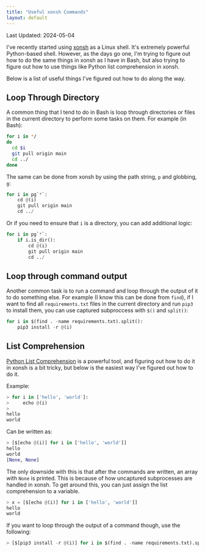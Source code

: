 ```yaml
---
title: "Useful xonsh Commands"
layout: default
---
```


Last Updated: 2024-05-04

I've recently started using [xonsh](https://xon.sh/) as a Linux shell.  It's
extremely powerful Python-based shell.  However, as the days go one, I'm trying
to figure out how to do the same things in xonsh as I have in Bash, but also
trying to figure out how to use things like Python list comprehension in xonsh.

Below is a list of useful things I've figured out how to do along the way.

## Loop Through Directory

A common thing that I tend to do in Bash is loop through directories or files in
the current directory to perform some tasks on them.  For example (in Bash):
```bash
for i in */
do
  cd $i
  git pull origin main
  cd ../
done
```

The same can be done from xonsh by using the path string, `p` and globbing, `g`:
```python
for i in pg`*`:
    cd @(i)
    git pull origin main
    cd ../
```

Or if you need to ensure that `i` is a directory, you can add additional logic:
```python
for i in pg`*`:
    if i.is_dir():
        cd @(i)
        git pull origin main
        cd ../
```

## Loop through command output

Another common task is to run a command and loop through the output of it to do
something else.  For example (I know this can be done from `find`), if I want
to find all `requirements.txt` files in the current directory and run `pip3`
to install them, you can use captured subproccess with `$()` and `split()`:
```python
for i in $(find . -name requirements.txt).split():
    pip3 install -r @(i)
```

## List Comprehension

[Python List Comprehension](https://www.w3schools.com/python/python_lists_comprehension.asp)
is a powerful tool, and figuring out how to do it in xonsh is a bit tricky, but
below is the easiest way I've figured out how to do it.

Example:
```python
> for i in ['hello', 'world']:
>     echo @(i)
>
hello
world
```

Can be written as:
```python
> [$[echo @(i)] for i in ['hello', 'world']]
hello
world
[None, None]
```

The only downside with this is that after the commands are written, an array
with `None` is printed. This is because of how uncaptured subprocesses are
handled in xonsh.  To get around this, you can just assign the list
comprehension to a variable.
```python
> x = [$[echo @(i)] for i in ['hello', 'world']]
hello
world
```

If you want to loop through the output of a command though, use the following:
```python
> [$[pip3 install -r @(i)] for i in $(find . -name requirements.txt).split()]
```

